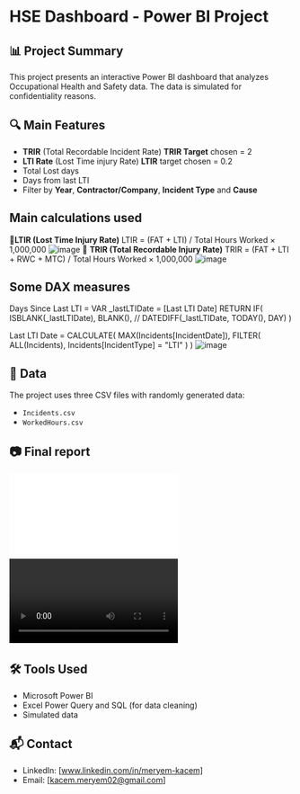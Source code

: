 # HSE Dashboard - Power BI Project

## 📊 Project Summary
This project presents an interactive Power BI dashboard that analyzes Occupational Health and Safety data. The data is simulated for confidentiality reasons.

## 🔍 Main Features
- **TRIR** (Total Recordable Incident Rate)  **TRIR Target** chosen = 2
- **LTI Rate** (Lost Time injury Rate)  **LTIR** target chosen = 0.2
- Total Lost days
- Days from last LTI 
- Filter by **Year**, **Contractor/Company**, **Incident Type** and **Cause**

## Main calculations used 
🔹**LTIR (Lost Time Injury Rate)**
		LTIR =
		(FAT + LTI) / Total Hours Worked × 1,000,000
<img width="506" height="82" alt="image" src="https://github.com/user-attachments/assets/9210e2f9-85fd-49b1-8830-777c84f77f73" />
🔹 **TRIR (Total Recordable Injury Rate)**
	TRIR =
	(FAT + LTI + RWC + MTC) / Total Hours Worked × 1,000,000
<img width="568" height="82" alt="image" src="https://github.com/user-attachments/assets/0490c847-7a47-4857-8eb4-a3f98d791955" />

## Some DAX measures 
Days Since Last LTI = 
VAR _lastLTIDate = [Last LTI Date]
RETURN
    IF(
        ISBLANK(_lastLTIDate),
        BLANK(), // 
        DATEDIFF(_lastLTIDate, TODAY(), DAY)
    )

Last LTI Date = 
CALCULATE(
    MAX(Incidents[IncidentDate]),
    FILTER(
        ALL(Incidents),
        Incidents[IncidentType] = "LTI"
    )
)
<img width="671" height="340" alt="image" src="https://github.com/user-attachments/assets/d9c739cf-3966-4076-86de-efd301c83ba3" />

## 📁 Data
The project uses three CSV files with randomly generated data:
- `Incidents.csv`
- `WorkedHours.csv`

## 📷 Final report
![Dashboard Overview](HSEDashboardReport.pdf)
![Screenshot](HSE_Dashboard.mp4)


## 🛠 Tools Used
- Microsoft Power BI
- Excel Power Query and SQL (for data cleaning)
- Simulated data

## 📬 Contact
- LinkedIn: [www.linkedin.com/in/meryem-kacem]
- Email: [kacem.meryem02@gmail.com]

